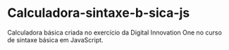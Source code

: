 # Calculadora-sintaxe-b-sica-js
Calculadora básica criada no exercício da Digital Innovation One no curso de sintaxe básica em JavaScript. 

